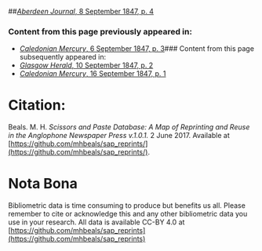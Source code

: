 ##[*Aberdeen Journal*, 8 September 1847, p. 4](https://mhbeals.github.io/sap_html/Aberdeen-Journal/Aberdeen-Journal-8-September-1847-p-4)

### Content from this page previously appeared in:
+ [*Caledonian Mercury*, 6 September 1847, p. 3](https://mhbeals.github.io/sap_html/Caledonian-Mercury/Caledonian-Mercury-6-September-1847-p-3)### Content from this page subsequently appeared in:
+ [*Glasgow Herald*, 10 September 1847, p. 2](https://mhbeals.github.io/sap_html/Glasgow-Herald/Glasgow-Herald-10-September-1847-p-2)
+ [*Caledonian Mercury*, 16 September 1847, p. 1](https://mhbeals.github.io/sap_html/Caledonian-Mercury/Caledonian-Mercury-16-September-1847-p-1)
                    
# Citation: 

Beals. M. H. *Scissors and Paste Database: A Map of Reprinting and Reuse in the Anglophone Newspaper Press v.1.0.1.* 2 June 2017. Available at [https://github.com/mhbeals/sap_reprints/](https://github.com/mhbeals/sap_reprints/). 
                    
# Nota Bona

Bibliometric data is time consuming to produce but benefits us all. Please remember to cite or acknowledge this and any other bibliometric data you use in your research. All data is available CC-BY 4.0 at [https://github.com/mhbeals/sap_reprints](https://github.com/mhbeals/sap_reprints)
